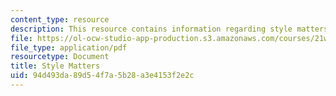 ```yaml
---
content_type: resource
description: This resource contains information regarding style matters.
file: https://ol-ocw-studio-app-production.s3.amazonaws.com/courses/21w-015-writing-and-rhetoric-writing-about-sports-fall-2013/94d493da89d54f7a5b28a3e4153f2e2c_MIT21W_015F13_StylMat2013.pdf
file_type: application/pdf
resourcetype: Document
title: Style Matters
uid: 94d493da-89d5-4f7a-5b28-a3e4153f2e2c
---
```

